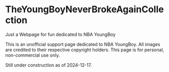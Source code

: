 # TheYoungBoyNeverBrokeAgainCollection
Just a Webpage for fun dedicated to NBA YoungBoy

This is an unofficial support page dedicated to NBA YoungBoy. All images are credited to their respective copyright holders. This page is for personal, non-commercial use only.

Still under construction as of 2024-12-17. 
